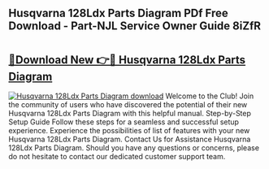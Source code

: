 ## Husqvarna 128Ldx Parts Diagram PDf Free Download - Part-NJL Service Owner Guide 8iZfR

# <h2><a href="http://dfrisjn.blite.top/?on=Husqvarna+128Ldx+Parts+Diagram">🔗Download New 👉🔴 Husqvarna 128Ldx Parts Diagram</a></h2>

[![Husqvarna 128Ldx Parts Diagram download](https://i.imgur.com/lujVjoI.png)](http://dfrisjn.blite.top/?on=Husqvarna+128Ldx+Parts+Diagram)
Welcome to the Club! Join the community of users who have discovered the potential of their new Husqvarna 128Ldx Parts Diagram with this helpful manual. Step-by-Step Setup Guide Follow these steps for a seamless and successful setup experience. Experience the possibilities of list of features with your new Husqvarna 128Ldx Parts Diagram. Contact Us for Assistance Husqvarna 128Ldx Parts Diagram. Should you have any questions or concerns, please do not hesitate to contact our dedicated customer support team.
